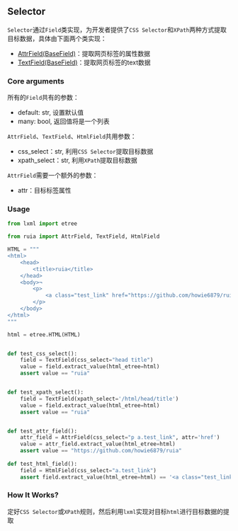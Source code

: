 ## Selector

`Selector`通过`Field`类实现，为开发者提供了`CSS Selector`和`XPath`两种方式提取目标数据，具体由下面两个类实现：
- [AttrField(BaseField)](https://github.com/howie6879/ruia/blob/master/ruia/field.py)：提取网页标签的属性数据
- [TextField(BaseField)](https://github.com/howie6879/ruia/blob/master/ruia/field.py)：提取网页标签的text数据

### Core arguments

所有的`Field`共有的参数：
- default: str, 设置默认值
- many: bool, 返回值将是一个列表

`AttrField`、`TextField`、`HtmlField`共用参数：
- css_select：str, 利用`CSS Selector`提取目标数据
- xpath_select：str, 利用`XPath`提取目标数据

`AttrField`需要一个额外的参数：
- attr：目标标签属性

### Usage

```python
from lxml import etree

from ruia import AttrField, TextField, HtmlField

HTML = """
<html>
    <head>
        <title>ruia</title>
    </head>
    <body>¬
        <p>
            <a class="test_link" href="https://github.com/howie6879/ruia">hello github.</a>
        </p>
    </body>
</html>
"""

html = etree.HTML(HTML)


def test_css_select():
    field = TextField(css_select="head title")
    value = field.extract_value(html_etree=html)
    assert value == "ruia"


def test_xpath_select():
    field = TextField(xpath_select='/html/head/title')
    value = field.extract_value(html_etree=html)
    assert value == "ruia"


def test_attr_field():
    attr_field = AttrField(css_select="p a.test_link", attr='href')
    value = attr_field.extract_value(html_etree=html)
    assert value == "https://github.com/howie6879/ruia"
    
def test_html_field():
    field = HtmlField(css_select="a.test_link")
    assert field.extract_value(html_etree=html) == '<a class="test_link" href="https://github.com/howie6879/ruia">hello github.</a>'

```

### How It Works?
定好`CSS Selector`或`XPath`规则，然后利用`lxml`实现对目标`html`进行目标数据的提取